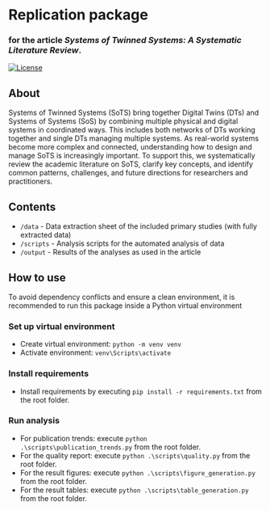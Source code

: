 # Replication package

### for the article _Systems of Twinned Systems: A Systematic Literature Review_.

[![License](https://img.shields.io/badge/license-GPL--3.0-blue.svg)](https://www.gnu.org/licenses/gpl-3.0)

## About
Systems of Twinned Systems (SoTS) bring together Digital Twins (DTs) and Systems of Systems (SoS) by combining multiple physical and digital systems in coordinated ways. This includes both networks of DTs working together and single DTs managing multiple systems. As real-world systems become more complex and connected, understanding how to design and manage SoTS is increasingly important. To support this, we systematically review the academic literature on SoTS, clarify key concepts, and identify common patterns, challenges, and future directions for researchers and practitioners.

## Contents

- `/data` - Data extraction sheet of the included primary studies (with fully extracted data)
- `/scripts` - Analysis scripts for the automated analysis of data
- `/output` - Results of the analyses as used in the article

## How to use
To avoid dependency conflicts and ensure a clean environment, it is recommended to run this package inside a Python virtual environment

### Set up virtual environment
- Create virtual environment: `python -m venv venv`
- Activate environment: `venv\Scripts\activate`

### Install requirements
- Install requirements by executing `pip install -r requirements.txt` from the root folder.

### Run analysis
- For publication trends: execute `python .\scripts\publication_trends.py` from the root folder.
- For the quality report: execute `python .\scripts\quality.py` from the root folder.
- For the result figures: execute `python .\scripts\figure_generation.py` from the root folder.
- For the result tables: execute `python .\scripts\table_generation.py` from the root folder.
